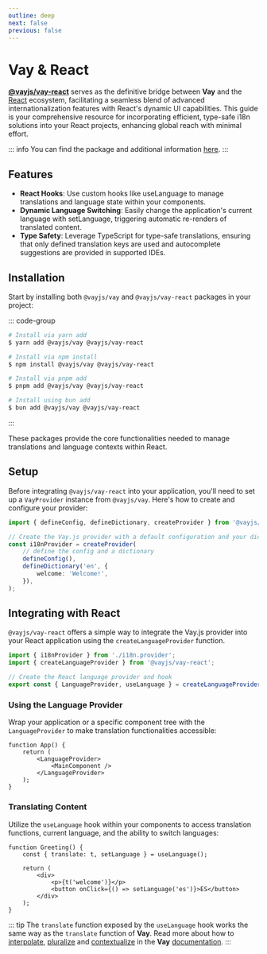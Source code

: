 ```yaml
---
outline: deep
next: false
previous: false
---
```


<!-- @format -->

# Vay & React

[**@vayjs/vay-react**](https://npmjs.com/package/@vayjs/vay-react) serves as the definitive bridge between **Vay** and the [React](https://react.dev) ecosystem, facilitating a seamless blend of advanced internationalization features with React's dynamic UI capabilities. This guide is your comprehensive resource for incorporating efficient, type-safe i18n solutions into your React projects, enhancing global reach with minimal effort.

::: info
You can find the package and additional information [here](https://npmjs.com/package/@vayjs/vay-react).
:::

## Features

-   **React Hooks**: Use custom hooks like useLanguage to manage translations and language state within your components.
-   **Dynamic Language Switching**: Easily change the application's current language with setLanguage, triggering automatic re-renders of translated content.
-   **Type Safety**: Leverage TypeScript for type-safe translations, ensuring that only defined translation keys are used and autocomplete suggestions are provided in supported IDEs.

## Installation

Start by installing both `@vayjs/vay` and `@vayjs/vay-react` packages in your project:

::: code-group

```sh [yarn]
# Install via yarn add
$ yarn add @vayjs/vay @vayjs/vay-react
```

```sh [npm]
# Install via npm install
$ npm install @vayjs/vay @vayjs/vay-react
```

```sh [pnpm]
# Install via pnpm add
$ pnpm add @vayjs/vay @vayjs/vay-react
```

```sh [bun ]
# Install using bun add
$ bun add @vayjs/vay @vayjs/vay-react
```

:::

These packages provide the core functionalities needed to manage translations and language contexts within React.

## Setup

Before integrating `@vayjs/vay-react` into your application, you'll need to set up a `VayProvider` instance from `@vayjs/vay`. Here's how to create and configure your provider:

```ts
import { defineConfig, defineDictionary, createProvider } from '@vayjs/vay';

// Create the Vay.js provider with a default configuration and your dictionary
const i18nProvider = createProvider(
    // define the config and a dictionary
    defineConfig(),
    defineDictionary('en', {
        welcome: 'Welcome!',
    }),
);
```

## Integrating with React

`@vayjs/vay-react` offers a simple way to integrate the Vay.js provider into your React application using the `createLanguageProvider` function.

```ts
import { i18nProvider } from './i18n.provider';
import { createLanguageProvider } from '@vayjs/vay-react';

// Create the React language provider and hook
export const { LanguageProvider, useLanguage } = createLanguageProvider(i18nProvider);
```

### Using the Language Provider

Wrap your application or a specific component tree with the `LanguageProvider` to make translation functionalities accessible:

```tsx
function App() {
    return (
        <LanguageProvider>
            <MainComponent />
        </LanguageProvider>
    );
}
```

### Translating Content

Utilize the `useLanguage` hook within your components to access translation functions, current language, and the ability to switch languages:

```tsx
function Greeting() {
    const { translate: t, setLanguage } = useLanguage();

    return (
        <div>
            <p>{t('welcome')}</p>
            <button onClick={() => setLanguage('es')}>ES</button>
        </div>
    );
}
```

::: tip
The `translate` function exposed by the `useLanguage` hook works the same way as the `translate` function of **Vay**. Read more about how to [interpolate](../docs/06.interpolation.md), [pluralize](../docs/07.pluralization.md) and [contextualize](../docs/08.context.md) in the **Vay** [documentation](../docs/05.translating.md).
:::
